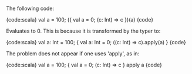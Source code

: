 The following code:

{code:scala}
val a = 100; ({ val a = 0; (c: Int) => c })(a)
{code}

Evaluates to 0.
This is because it is transformed by the typer to:

{code:scala}
val a: Int = 100; { val a: Int = 0; ((c: Int) => c).apply(a) }
{code}

The problem does not appear if one uses 'apply', as in:

{code:scala}
val a = 100; { val a = 0; (c: Int) => c } apply a
{code}

